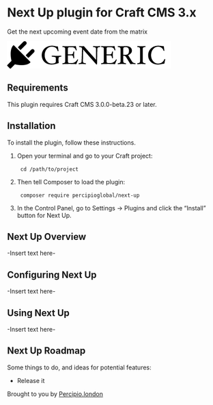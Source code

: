 # Next Up plugin for Craft CMS 3.x

Get the next upcoming event date from the matrix

![Screenshot](resources/img/plugin-logo.png)

## Requirements

This plugin requires Craft CMS 3.0.0-beta.23 or later.

## Installation

To install the plugin, follow these instructions.

1. Open your terminal and go to your Craft project:

        cd /path/to/project

2. Then tell Composer to load the plugin:

        composer require percipioglobal/next-up

3. In the Control Panel, go to Settings → Plugins and click the “Install” button for Next Up.

## Next Up Overview

-Insert text here-

## Configuring Next Up

-Insert text here-

## Using Next Up

-Insert text here-

## Next Up Roadmap

Some things to do, and ideas for potential features:

* Release it

Brought to you by [Percipio.london](https://percipio.london/)
